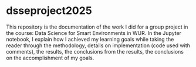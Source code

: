 # dsseproject2025
This repository is the documentation of the work I did for a group project in the course: Data Science for Smart Environments in WUR.
In the Jupyter notebook, I explain how I achieved my learning goals while taking the reader through the methodology, details on implementation (code used with comments), the results, the conclusions from the results, the conclusions on the accomplishment of my goals.
